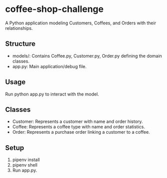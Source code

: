 # coffee-shop-challenge

A Python application modeling Customers, Coffees, and Orders with their relationships.

## Structure

-   models/: Contains Coffee.py, Customer.py, Order.py defining the domain classes.
-   app.py: Main application/debug file.

## Usage

Run python app.py to interact with the model.

## Classes

-   Customer: Represents a customer with name and order history.
-   Coffee: Represents a coffee type with name and order statistics.
-   Order: Represents a purchase order linking a customer to a coffee.

## Setup

1.  pipenv install
2.  pipenv shell
3.  Run app.py.